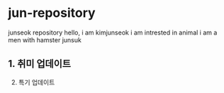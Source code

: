 # jun-repository
junseok repository
hello, i am kimjunseok
i am intrested in animal
i am a men with hamster
junsuk
## 1. 취미 업데이트
2. 특기 업데이트